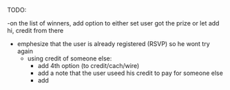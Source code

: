 TODO:


-on the list of winners, add option to either set user got the prize or let add hi, credit from there

- emphesize that the user is already registered (RSVP) so he wont try again
  - using credit of someone else:
    - add 4th option (to credit/cach/wire)
    - add a note that the user useed his credit to pay for someone else
    - add
